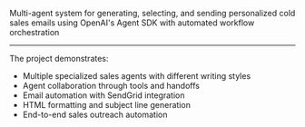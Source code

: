 Multi-agent system for generating, selecting, and sending personalized cold sales emails using OpenAI's Agent SDK with automated workflow orchestration

---

The project demonstrates:

- Multiple specialized sales agents with different writing styles
- Agent collaboration through tools and handoffs
- Email automation with SendGrid integration
- HTML formatting and subject line generation
- End-to-end sales outreach automation
